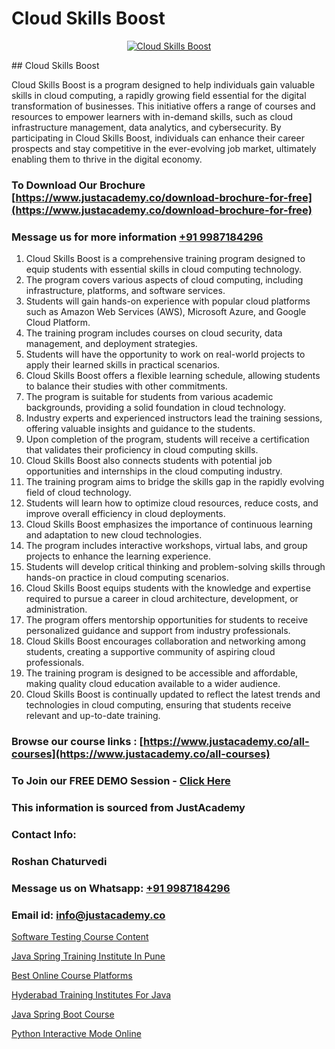 # Cloud Skills Boost

<p align="center">
  <a href="https://justacademy.co/course-detail/gcp-certification-training">
    <img src="https://justacademy.co/storage2/course_image/1711619517_course_image.webp" alt="Cloud Skills Boost">
  </a>
</p>
## Cloud Skills Boost

Cloud Skills Boost is a program designed to help individuals gain valuable skills in cloud computing, a rapidly growing field essential for the digital transformation of businesses. This initiative offers a range of courses and resources to empower learners with in-demand skills, such as cloud infrastructure management, data analytics, and cybersecurity. By participating in Cloud Skills Boost, individuals can enhance their career prospects and stay competitive in the ever-evolving job market, ultimately enabling them to thrive in the digital economy.
### To Download Our Brochure [https://www.justacademy.co/download-brochure-for-free](https://www.justacademy.co/download-brochure-for-free)
### Message us for more information [+91 9987184296](https://api.whatsapp.com/send?phone=919987184296)
1) Cloud Skills Boost is a comprehensive training program designed to equip students with essential skills in cloud computing technology.
2) The program covers various aspects of cloud computing, including infrastructure, platforms, and software services.
3) Students will gain hands-on experience with popular cloud platforms such as Amazon Web Services (AWS), Microsoft Azure, and Google Cloud Platform.
4) The training program includes courses on cloud security, data management, and deployment strategies.
5) Students will have the opportunity to work on real-world projects to apply their learned skills in practical scenarios.
6) Cloud Skills Boost offers a flexible learning schedule, allowing students to balance their studies with other commitments.
7) The program is suitable for students from various academic backgrounds, providing a solid foundation in cloud technology.
8) Industry experts and experienced instructors lead the training sessions, offering valuable insights and guidance to the students.
9) Upon completion of the program, students will receive a certification that validates their proficiency in cloud computing skills.
10) Cloud Skills Boost also connects students with potential job opportunities and internships in the cloud computing industry.
11) The training program aims to bridge the skills gap in the rapidly evolving field of cloud technology.
12) Students will learn how to optimize cloud resources, reduce costs, and improve overall efficiency in cloud deployments.
13) Cloud Skills Boost emphasizes the importance of continuous learning and adaptation to new cloud technologies.
14) The program includes interactive workshops, virtual labs, and group projects to enhance the learning experience.
15) Students will develop critical thinking and problem-solving skills through hands-on practice in cloud computing scenarios.
16) Cloud Skills Boost equips students with the knowledge and expertise required to pursue a career in cloud architecture, development, or administration.
17) The program offers mentorship opportunities for students to receive personalized guidance and support from industry professionals.
18) Cloud Skills Boost encourages collaboration and networking among students, creating a supportive community of aspiring cloud professionals.
19) The training program is designed to be accessible and affordable, making quality cloud education available to a wider audience.
20) Cloud Skills Boost is continually updated to reflect the latest trends and technologies in cloud computing, ensuring that students receive relevant and up-to-date training.

### Browse our course links : [https://www.justacademy.co/all-courses](https://www.justacademy.co/all-courses) 
### To Join our FREE DEMO Session - [Click Here](https://www.justacademy.co/register-for-course-demo)


### This information is sourced from JustAcademy
### Contact Info:
### Roshan Chaturvedi
### Message us on Whatsapp: [+91 9987184296](https://api.whatsapp.com/send?phone=919987184296)
### Email id: [info@justacademy.co](mailto:info@justacademy.co)
                
[Software Testing Course Content](https://www.linkedin.com/pulse/software-testing-course-content-justacademy-coimbatore-mv8we?trackingId=gkWhgM7pwhUxQKZ%2B6wX27g%3D%3D&lipi=urn%3Ali%3Apage%3Ad_flagship3_company_admin%3BQ21fTVlsQ6eRatiOukp9mA%3D%3D)

[Java Spring Training Institute In Pune](https://www.linkedin.com/pulse/java-spring-training-institute-pune-justacademy-hyderabad-3eute?trackingId=XMQW7EkTdpdbBDj%2BjKXbpw%3D%3D&lipi=urn%3Ali%3Apage%3Ad_flagship3_company_admin%3BvVOqf8C4SxiY2jOCpJpYGg%3D%3D)

[Best Online Course Platforms](https://medium.com/@namusn/best-online-course-platforms-453984ca427e)

[Hyderabad Training Institutes For Java](https://medium.com/@roneet705/hyderabad-training-institutes-for-java-73c422e2841c)

[Java Spring Boot Course](https://justacademyin.github.io/justacademy/java-spring-boot-course)

[Python Interactive Mode Online](https://justacademyin.github.io/justacademy/python-interactive-mode-online)

